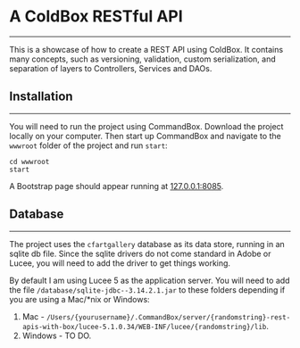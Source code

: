 # A ColdBox RESTful API
---

This is a showcase of how to create a REST API using ColdBox. It contains many concepts, such as versioning, validation, custom serialization, and separation of layers to Controllers, Services and DAOs.

## Installation
---
You will need to run the project using CommandBox. Download the project locally on your computer. Then start up CommandBox and navigate to the `wwwroot` folder of the project and run `start`:

```
cd wwwroot
start
```

A Bootstrap page should appear running at [127.0.0.1:8085](http://127.0.0.1:8085).

## Database
---
The project uses the `cfartgallery` database as its data store, running in an sqlite db file. Since the sqlite drivers do not come standard in Adobe or Lucee, you will need to add the driver to get things working.

By default I am using Lucee 5 as the application server. You will need to add the file `/database/sqlite-jdbc--3.14.2.1.jar` to these folders depending if you are using a Mac/*nix or Windows:

1. Mac - `/Users/{yourusername}/.CommandBox/server/{randomstring}-rest-apis-with-box/lucee-5.1.0.34/WEB-INF/lucee/{randomstring}/lib`.
2. Windows - TO DO.

